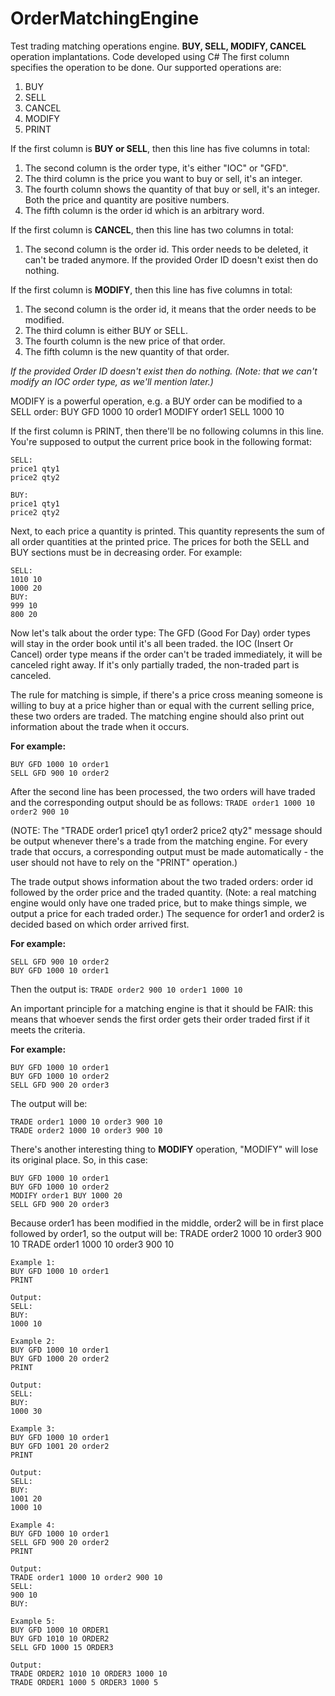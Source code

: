 # OrderMatchingEngine
Test trading matching operations engine. **BUY, SELL, MODIFY, CANCEL** operation implantations. Code developed using C#
The first column specifies the operation to be done. Our supported operations are:
 
1.	BUY
2.	SELL
3.	CANCEL
4.	MODIFY
5.	PRINT
 
If the first column is **BUY or SELL**, then this line has five columns in total:
1.	The second column is the order type, it's either "IOC" or "GFD".
2.	The third column is the price you want to buy or sell, it's an integer.
3.	The fourth column shows the quantity of that buy or sell, it's an integer. Both the price and quantity are positive numbers.
4.	The fifth column is the order id which is an arbitrary word.
 
If the first column is **CANCEL**, then this line has two columns in total:
1.	 The second column is the order id. 
This order needs to be deleted, it can't be traded anymore. If the provided Order ID doesn't exist then do nothing.
 
If the first column is **MODIFY**, then this line has five columns in total:
1.	The second column is the order id, it means that the order needs to be modified.
2.	The third column is either BUY or SELL.
3.	The fourth column is the new price of that order.
4.	The fifth column is the new quantity of that order.
 
_If the provided Order ID doesn't exist then do nothing._
_(Note: that we can't modify an IOC order type, as we'll mention later.)_

MODIFY is a powerful operation, e.g. a BUY order can be modified to a SELL order:
BUY GFD 1000 10 order1
MODIFY order1 SELL 1000 10
 
If the first column is PRINT, then there'll be no following columns in this line. You're supposed to output the current price book in the following format:

```
SELL:
price1 qty1
price2 qty2

BUY:
price1 qty1
price2 qty2
```
Next, to each price a quantity is printed. This quantity represents the sum of all order quantities at the printed price.
The prices for both the SELL and BUY sections must be in decreasing order. For example:

```
SELL:
1010 10
1000 20
BUY:
999 10
800 20
```
 
Now let's talk about the order type:
The GFD (Good For Day) order types will stay in the order book until it's all been traded.
the IOC (Insert Or Cancel) order type means if the order can't be traded immediately, it will be canceled right away. If it's only partially traded, the non-traded part is canceled.
 
The rule for matching is simple, if there's a price cross meaning someone is willing to buy at a price higher than or equal with the current selling price, these two orders are traded.
The matching engine should also print out information about the trade when it occurs.
 
**For example:**
```
BUY GFD 1000 10 order1
SELL GFD 900 10 order2
```
 
After the second line has been processed, the two orders will have traded and the corresponding output should be as follows:
`TRADE order1 1000 10 order2 900 10`
 
(NOTE: The "TRADE order1 price1 qty1 order2 price2 qty2" message should be output whenever there's a trade from the matching engine. For every trade that occurs, a corresponding output must be made automatically - the user should not have to rely on the "PRINT" operation.)
 
The trade output shows information about the two traded orders: order id followed by the order price and the traded quantity. 
(Note: a real matching engine would only have one traded price, but to make things simple, we output a price for each traded order.)
The sequence for order1 and order2 is decided based on which order arrived first.
 
**For example:**
```
SELL GFD 900 10 order2
BUY GFD 1000 10 order1
```
Then the output is:
`TRADE order2 900 10 order1 1000 10`
 
An important principle for a matching engine is that it should be FAIR: this means that whoever sends the first order gets their order traded first if it meets the criteria.
 
**For example:**
```
BUY GFD 1000 10 order1
BUY GFD 1000 10 order2
SELL GFD 900 20 order3
```
 
The output will be:
```
TRADE order1 1000 10 order3 900 10
TRADE order2 1000 10 order3 900 10
```
 
There's another interesting thing to **MODIFY** operation, "MODIFY" will lose its original place. So, in this case:

```
BUY GFD 1000 10 order1	
BUY GFD 1000 10 order2
MODIFY order1 BUY 1000 20
SELL GFD 900 20 order3
```
 
Because order1 has been modified in the middle, order2 will be in first place followed by order1, so the output will be:
TRADE order2 1000 10 order3 900 10
TRADE order1 1000 10 order3 900 10
 
```
Example 1:
BUY GFD 1000 10 order1
PRINT
 
Output:
SELL:
BUY:
1000 10
```
 
```
Example 2:
BUY GFD 1000 10 order1
BUY GFD 1000 20 order2
PRINT
 
Output:
SELL:
BUY:
1000 30
```
 
```
Example 3:
BUY GFD 1000 10 order1
BUY GFD 1001 20 order2
PRINT
 
Output:
SELL:
BUY:
1001 20
1000 10
```
 
```
Example 4:
BUY GFD 1000 10 order1
SELL GFD 900 20 order2
PRINT
 
Output:
TRADE order1 1000 10 order2 900 10
SELL:
900 10
BUY:
```
 
```
Example 5:
BUY GFD 1000 10 ORDER1
BUY GFD 1010 10 ORDER2
SELL GFD 1000 15 ORDER3
 
Output:
TRADE ORDER2 1010 10 ORDER3 1000 10
TRADE ORDER1 1000 5 ORDER3 1000 5
```

